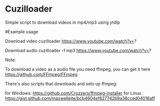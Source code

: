 # Cuzilloader
Simple script to download videos in mp4/mp3 using ytdlp

#Example usage

Download video 
cuzilloader https://www.youtube.com/watch?v=?

Download audio
cuzilloader -f mp3 https://www.youtube.com/watch?v=?

Note:

To download a video as a audio file you need ffmpeg, you can get it here https://github.com/FFmpeg/FFmpeg

There's also scripts that downloads and sets up ffmpeg:

for Windows: https://github.com/Crozzers/ffmpeg-installer
for Linux : https://gist.github.com/maxwelleite/bcb4604ef827742b9a38cced04018aff
